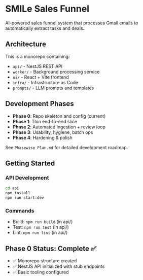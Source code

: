 # SMILe Sales Funnel

AI-powered sales funnel system that processes Gmail emails to automatically extract tasks and deals.

## Architecture

This is a monorepo containing:
- `api/` - NestJS REST API
- `worker/` - Background processing service
- `ui/` - React + Vite frontend
- `infra/` - Infrastructure as Code
- `prompts/` - LLM prompts and templates

## Development Phases

- **Phase 0**: Repo skeleton and config (current)
- **Phase 1**: Thin end-to-end slice
- **Phase 2**: Automated ingestion + review loop
- **Phase 3**: Usability, hygiene, batch ops
- **Phase 4**: Hardening & polish

See `Phasewise Plan.md` for detailed development roadmap.

## Getting Started

### API Development
```bash
cd api
npm install
npm run start:dev
```

### Commands
- Build: `npm run build` (in api/)
- Test: `npm run test` (in api/)
- Lint: `npm run lint` (in api/)

## Phase 0 Status: Complete ✅
- ✅ Monorepo structure created
- ✅ NestJS API initialized with stub endpoints
- ✅ Basic tooling configured